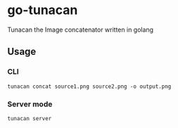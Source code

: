 # go-tunacan
Tunacan the Image concatenator written in golang

## Usage

### CLI
```
tunacan concat source1.png source2.png -o output.png
```

### Server mode

```
tunacan server
```
